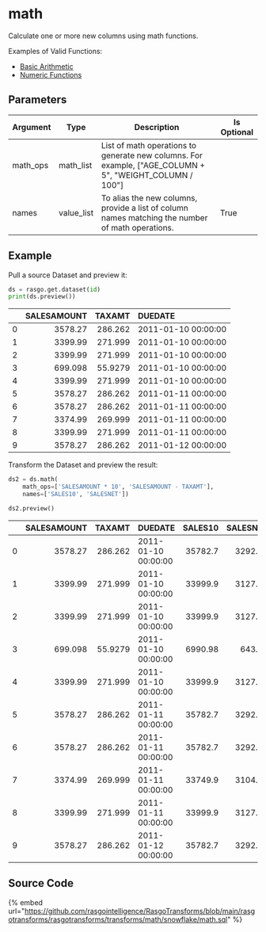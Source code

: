 

# math

Calculate one or more new columns using math functions.

Examples of Valid Functions:
  - [Basic Arithmetic](https://docs.snowflake.com/en/sql-reference/operators-arithmetic.html#list-of-arithmetic-operators)
  - [Numeric Functions](https://docs.snowflake.com/en/sql-reference/functions-numeric.html)


## Parameters

| Argument |    Type    |                                               Description                                               | Is Optional |
| -------- | ---------- | ------------------------------------------------------------------------------------------------------- | ----------- |
| math_ops | math_list  | List of math operations to generate new columns. For example, ["AGE_COLUMN + 5", "WEIGHT_COLUMN / 100"] |             |
| names    | value_list | To alias the new columns, provide a list of column names matching the number of math operations.        | True        |


## Example

Pull a source Dataset and preview it:

```python
ds = rasgo.get.dataset(id)
print(ds.preview())
```

|    |   SALESAMOUNT |   TAXAMT | DUEDATE             |
|---:|--------------:|---------:|:--------------------|
|  0 |      3578.27  | 286.262  | 2011-01-10 00:00:00 |
|  1 |      3399.99  | 271.999  | 2011-01-10 00:00:00 |
|  2 |      3399.99  | 271.999  | 2011-01-10 00:00:00 |
|  3 |       699.098 |  55.9279 | 2011-01-10 00:00:00 |
|  4 |      3399.99  | 271.999  | 2011-01-10 00:00:00 |
|  5 |      3578.27  | 286.262  | 2011-01-11 00:00:00 |
|  6 |      3578.27  | 286.262  | 2011-01-11 00:00:00 |
|  7 |      3374.99  | 269.999  | 2011-01-11 00:00:00 |
|  8 |      3399.99  | 271.999  | 2011-01-11 00:00:00 |
|  9 |      3578.27  | 286.262  | 2011-01-12 00:00:00 |


Transform the Dataset and preview the result:

```python
ds2 = ds.math(
    math_ops=['SALESAMOUNT * 10', 'SALESAMOUNT - TAXAMT'],
    names=['SALES10', 'SALESNET'])

ds2.preview()

```

|    |   SALESAMOUNT |   TAXAMT | DUEDATE             |   SALES10 |   SALESNET |
|---:|--------------:|---------:|:--------------------|----------:|-----------:|
|  0 |      3578.27  | 286.262  | 2011-01-10 00:00:00 |  35782.7  |    3292.01 |
|  1 |      3399.99  | 271.999  | 2011-01-10 00:00:00 |  33999.9  |    3127.99 |
|  2 |      3399.99  | 271.999  | 2011-01-10 00:00:00 |  33999.9  |    3127.99 |
|  3 |       699.098 |  55.9279 | 2011-01-10 00:00:00 |   6990.98 |     643.17 |
|  4 |      3399.99  | 271.999  | 2011-01-10 00:00:00 |  33999.9  |    3127.99 |
|  5 |      3578.27  | 286.262  | 2011-01-11 00:00:00 |  35782.7  |    3292.01 |
|  6 |      3578.27  | 286.262  | 2011-01-11 00:00:00 |  35782.7  |    3292.01 |
|  7 |      3374.99  | 269.999  | 2011-01-11 00:00:00 |  33749.9  |    3104.99 |
|  8 |      3399.99  | 271.999  | 2011-01-11 00:00:00 |  33999.9  |    3127.99 |
|  9 |      3578.27  | 286.262  | 2011-01-12 00:00:00 |  35782.7  |    3292.01 |


## Source Code

{% embed url="https://github.com/rasgointelligence/RasgoTransforms/blob/main/rasgotransforms/rasgotransforms/transforms/math/snowflake/math.sql" %}

